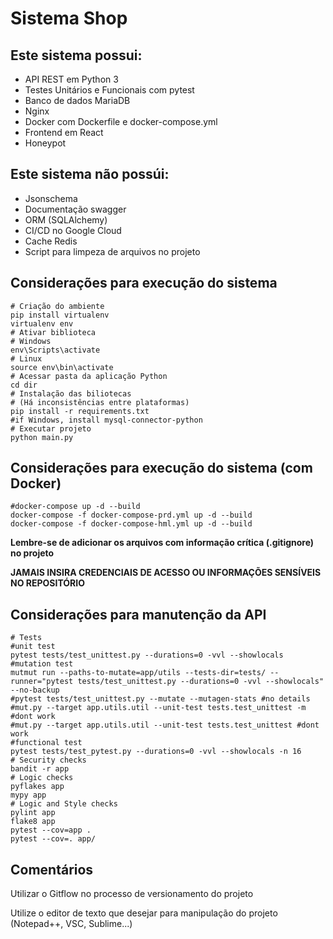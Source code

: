 # Sistema Shop

## Este sistema possui:

* API REST em Python 3
* Testes Unitários e Funcionais com pytest
* Banco de dados MariaDB
* Nginx
* Docker com Dockerfile e docker-compose.yml
* Frontend em React
* Honeypot

## Este sistema não possúi:

* Jsonschema
* Documentação swagger
* ORM (SQLAlchemy)
* CI/CD no Google Cloud
* Cache Redis
* Script para limpeza de arquivos no projeto

## Considerações para execução do sistema

```shell
# Criação do ambiente
pip install virtualenv
virtualenv env
# Ativar biblioteca
# Windows
env\Scripts\activate
# Linux
source env\bin\activate
# Acessar pasta da aplicação Python
cd dir
# Instalação das biliotecas 
# (Há inconsistências entre plataformas)
pip install -r requirements.txt
#if Windows, install mysql-connector-python
# Executar projeto
python main.py
```
## Considerações para execução do sistema (com Docker)

```shell
#docker-compose up -d --build
docker-compose -f docker-compose-prd.yml up -d --build
docker-compose -f docker-compose-hml.yml up -d --build
```

**Lembre-se de adicionar os arquivos com informação crítica (.gitignore) no projeto**

**JAMAIS INSIRA CREDENCIAIS DE ACESSO OU INFORMAÇÕES SENSÍVEIS NO REPOSITÓRIO**

## Considerações para manutenção da API

```shell
# Tests
#unit test
pytest tests/test_unittest.py --durations=0 -vvl --showlocals
#mutation test
mutmut run --paths-to-mutate=app/utils --tests-dir=tests/ --runner="pytest tests/test_unittest.py --durations=0 -vvl --showlocals" --no-backup
#pytest tests/test_unittest.py --mutate --mutagen-stats #no details
#mut.py --target app.utils.util --unit-test tests.test_unittest -m #dont work
#mut.py --target app.utils.util --unit-test tests.test_unittest #dont work
#functional test
pytest tests/test_pytest.py --durations=0 -vvl --showlocals -n 16
# Security checks
bandit -r app
# Logic checks
pyflakes app
mypy app
# Logic and Style checks
pylint app
flake8 app
pytest --cov=app .
pytest --cov=. app/
```

## Comentários

Utilizar o Gitflow no processo de versionamento do projeto

Utilize o editor de texto que desejar para manipulação do projeto (Notepad++, VSC, Sublime...)
